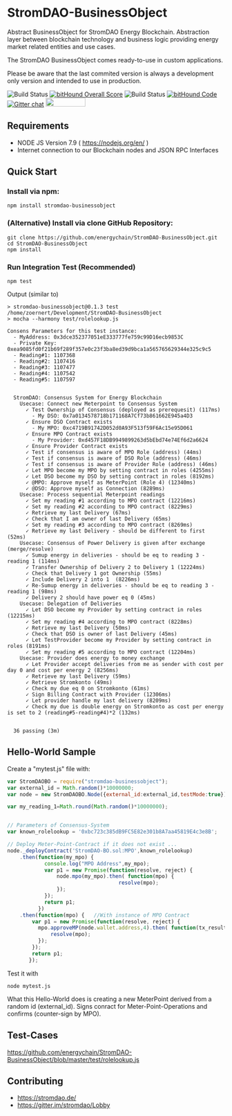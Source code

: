 # StromDAO-BusinessObject
Abstract BusinessObject for StromDAO Energy Blockchain. Abstraction layer between blockchain technology and business logic providing energy market related entities and use cases.

The StromDAO BusinessObject comes ready-to-use in custom applications. 

Please be aware that the last commited version is always a development only version and intended to use in production.

![Build Status](https://app.codeship.com/projects/01db8140-0b02-0135-a191-4665eb7ab8b1/status?branch=master) [![bitHound Overall Score](https://www.bithound.io/github/energychain/StromDAO-BusinessObject/badges/score.svg)](https://www.bithound.io/github/energychain/StromDAO-BusinessObject) ![Build Status](https://travis-ci.org/energychain/StromDAO-BusinessObject.svg?branch=master) [![bitHound Code](https://www.bithound.io/github/energychain/StromDAO-BusinessObject/badges/code.svg)](https://www.bithound.io/github/energychain/StromDAO-BusinessObject) [![Gitter chat](https://badges.gitter.im/gitterHQ/gitter.png)](https://gitter.im/stromdao/BusinessObject) <a href="https://gratipay.com/StromDAO-Business-Object/"><img src="https://cdn.rawgit.com/gratipay/gratipay-badge/2.3.0/dist/gratipay.png" width="92" height="20"/></a>

## Requirements
- NODE JS Version 7.9 ( https://nodejs.org/en/ )
- Internet connection to our Blockchain nodes and JSON RPC Interfaces

## Quick Start

### Install via npm:
```
npm install stromdao-businessobject
```

### (Alternative) Install via clone GitHub Repository:
```
git clone https://github.com/energychain/StromDAO-BusinessObject.git
cd StromDAO-BusinessObject
npm install
```

### Run Integration Test (Recommended)
```
npm test
```

Output (similar to)
```
> stromdao-businessobject@0.1.3 test /home/zoernert/Development/StromDAO-BusinessObject
> mocha --harmony test/rolelookup.js

Consens Parameters for this test instance:
  - MyAddress: 0x3dce352377051eE333777fe759c99D16ecb9853C
  - Private Key: 0xea9085fd0f21b69f289f357e0c23f3ba8ed39d9bca1a565765629344e325c9c5
  - Reading#1: 1107368
  - Reading#2: 1107416
  - Reading#3: 1107477
  - Reading#4: 1107542
  - Reading#5: 1107597


  StromDAO: Consensus System for Energy Blockchain	
    Usecase: Connect new Meterpoint to Consensus System
      ✓ Test Ownership of Consensus (deployed as prerequesit) (117ms)
        - My DSO: 0x7a0134578718b171168A7Cf73b861662E945a4D3
      ✓ Ensure DSO Contract exists
        - My MPO: 0xc4719B91742D052d0A93F513f59F6Ac15e95D061
      ✓ Ensure MPO Contract exists
        - My Provider: 0xd457F18DB9949899263d5bEbd74e74Ef6d2a6624
      ✓ Ensure Provider Contract exists
      ✓ Test if consensus is aware of MPO Role (address) (44ms)
      ✓ Test if consensus is aware of DSO Role (address) (46ms)
      ✓ Test if consensus is aware of Provider Role (address) (46ms)
      ✓ Let MPO become my MPO by setting contract in roles (4255ms)
      ✓ Let DSO become my DSO by setting contract in roles (8192ms)
      ✓ @MPO: Approve myself as MeterPoint (Role 4) (12340ms)
      ✓ @DSO: Approve myself as Connection (8289ms)
    Usecase: Process sequential Meterpoint readings
      ✓ Set my reading #1 according to MPO contract (12216ms)
      ✓ Set my reading #2 according to MPO contract (8229ms)
      ✓ Retrieve my last Delivery (67ms)
      ✓ Check that I am owner of last Delivery (65ms)
      ✓ Set my reading #3 according to MPO contract (8269ms)
      ✓ Retrieve my last Delivery - should be different to first (52ms)
    Usecase: Consensus of Power Delivery is given after exchange (merge/resolve)
      ✓ Sumup energy in deliveries - should be eq to reading 3 - reading 1 (114ms)
      ✓ Transfer Ownership of Delivery 2 to Delivery 1 (12224ms)
      ✓ Check that Delivery 1 got Ownership (55ms)
      ✓ Include Delivery 2 into 1  (8226ms)
      ✓ Re-Sumup energy in deliveries - should be eq to reading 3 - reading 1 (98ms)
      ✓ Delivery 2 should have power eq 0 (45ms)
    Usecase: Delegation of Deliveries
      ✓ Let DSO become my Provider by setting contract in roles (12215ms)
      ✓ Set my reading #4 according to MPO contract (8228ms)
      ✓ Retrieve my last Delivery (50ms)
      ✓ Check that DSO is owner of last Delivery (45ms)
      ✓ Let TestProvider become my Provider by setting contract in roles (8191ms)
      ✓ Set my reading #5 according to MPO contract (12204ms)
    Usecase: Provider does energy to money exchange
      ✓ Let Provider accept deliveries from me as sender with cost per day 0 and cost per energy 2 (8256ms)
      ✓ Retrieve my last Delivery (59ms)
      ✓ Retrieve Stromkonto (49ms)
      ✓ Check my due eq 0 on Stromkonto (61ms)
      ✓ Sign Billing Contract with Provider (12306ms)
      ✓ Let provider handle my last delivery (8209ms)
      ✓ Check my due is double energy on Stromkonto as cost per energy is set to 2 (reading#5-reading#4)*2 (132ms)


  36 passing (3m)

```
## Hello-World Sample
Create a "mytest.js" file with:

```javascript
var StromDAOBO = require("stromdao-businessobject");    
var external_id = Math.random()*10000000; 
var node = new StromDAOBO.Node({external_id:external_id,testMode:true});

var my_reading_1=Math.round(Math.random()*10000000);


// Parameters of Consensus-System
var known_rolelookup = '0xbc723c385dB9FC5E82e301b8A7aa45819E4c3e8B';

// Deploy Meter-Point-Contract if it does not exist ...
node._deployContract('StromDAO-BO.sol:MPO',known_rolelookup)
	.then(function(my_mpo) { 
		    console.log("MPO Address",my_mpo);		    
		    var p1 = new Promise(function(resolve, reject) {
				node.mpo(my_mpo).then( function(mpo) {
									resolve(mpo);
				});
			});
		    return p1;
		  })
	.then(function(mpo) {   //With instance of MPO Contract
	    var p1 = new Promise(function(resolve, reject) {
	      mpo.approveMP(node.wallet.address,4).then( function(tx_result) {   //aprove MP
			  resolve(mpo);
		  });
	   	});
	    return p1;	
	   }); 
```

Test it with
```
node mytest.js
```

What this Hello-World does is creating a new MeterPoint derived from a random id (external_id). Signs conract for Meter-Point-Operations and confirms (counter-sign by MPO). 

## Test-Cases
https://github.com/energychain/StromDAO-BusinessObject/blob/master/test/rolelookup.js

## Contributing
- https://stromdao.de/
- https://gitter.im/stromdao/Lobby
